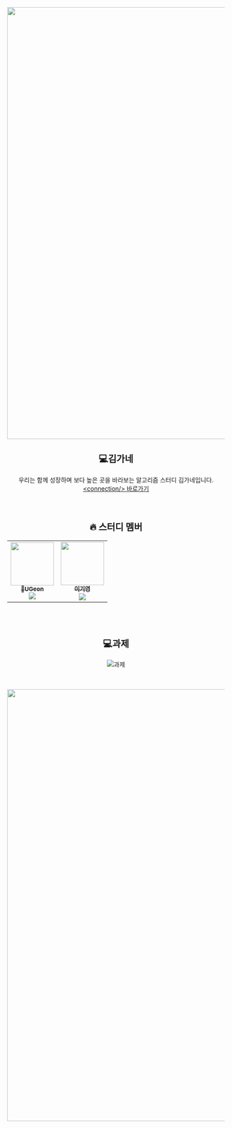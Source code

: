 <div><img src="https://user-images.githubusercontent.com/116149736/200574871-cf4ba89d-73f1-461e-adb7-7dd300720fff.jpg" width="1000"/>

<div align=center>

## 💻김가네
우리는 함께 성장하며 보다 높은 곳을 바라보는 알고리즘 스터디 김가네입니다.<br>[\<connection/> 바로가기](https://k7c202.p.ssafy.io/)
<br><br><br>
## 🔥 스터디 멤버<br>
<table>
<tr><td align="center"><a href="https://github.com/KIMUGEON"><img src="https://avatars.githubusercontent.com/u/55612264?v=4" width="100px;" alt=""/><br /><sub><b>👑UGeon</b></a><br><a href="https://solved.ac/profile/dnrjs8185"><img src="http://mazassumnida.wtf/api/mini/generate_badge?boj=dnrjs8185" /></sub></a><br /></td><td align="center"><a href="https://github.com/GiYeongLee"><img src="https://avatars.githubusercontent.com/u/82570138?v=4" width="100px;" alt=""/><br /><sub><b>이기영</b></a><br><a href="https://solved.ac/profile/kian9712"><img src="http://mazassumnida.wtf/api/mini/generate_badge?boj=kian9712" /></sub></a></td></table>
<br><br>

## 💻과제
![과제](https://www.coalla.co.kr/api/svg/김가네)
<br><br><br>
</div>

<div><img src="https://user-images.githubusercontent.com/116149736/200578139-c971c35c-12fb-4f41-a730-db93e0301797.jpg" width="1000"/>